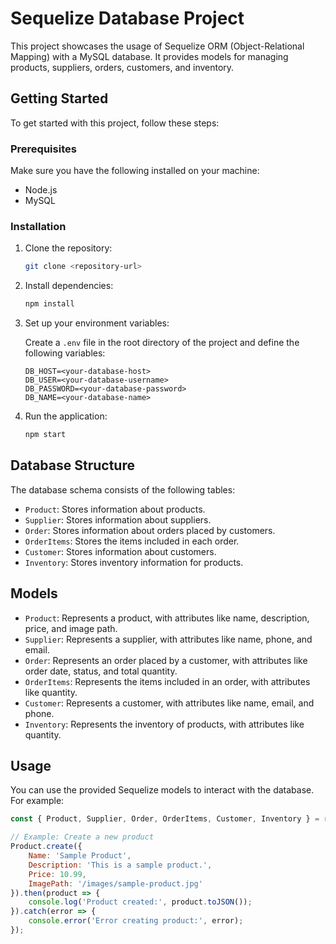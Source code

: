 # Sequelize Database Project

This project showcases the usage of Sequelize ORM (Object-Relational Mapping) with a MySQL database. It provides models for managing products, suppliers, orders, customers, and inventory.

## Getting Started

To get started with this project, follow these steps:

### Prerequisites

Make sure you have the following installed on your machine:

- Node.js
- MySQL

### Installation

1. Clone the repository:

    ```bash
    git clone <repository-url>
    ```

2. Install dependencies:

    ```bash
    npm install
    ```

3. Set up your environment variables:

    Create a `.env` file in the root directory of the project and define the following variables:

    ```dotenv
    DB_HOST=<your-database-host>
    DB_USER=<your-database-username>
    DB_PASSWORD=<your-database-password>
    DB_NAME=<your-database-name>
    ```

4. Run the application:

    ```bash
    npm start
    ```

## Database Structure

The database schema consists of the following tables:

- `Product`: Stores information about products.
- `Supplier`: Stores information about suppliers.
- `Order`: Stores information about orders placed by customers.
- `OrderItems`: Stores the items included in each order.
- `Customer`: Stores information about customers.
- `Inventory`: Stores inventory information for products.

## Models

- `Product`: Represents a product, with attributes like name, description, price, and image path.
- `Supplier`: Represents a supplier, with attributes like name, phone, and email.
- `Order`: Represents an order placed by a customer, with attributes like order date, status, and total quantity.
- `OrderItems`: Represents the items included in an order, with attributes like quantity.
- `Customer`: Represents a customer, with attributes like name, email, and phone.
- `Inventory`: Represents the inventory of products, with attributes like quantity.

## Usage

You can use the provided Sequelize models to interact with the database. For example:

```javascript
const { Product, Supplier, Order, OrderItems, Customer, Inventory } = require('./models');

// Example: Create a new product
Product.create({
    Name: 'Sample Product',
    Description: 'This is a sample product.',
    Price: 10.99,
    ImagePath: '/images/sample-product.jpg'
}).then(product => {
    console.log('Product created:', product.toJSON());
}).catch(error => {
    console.error('Error creating product:', error);
});
